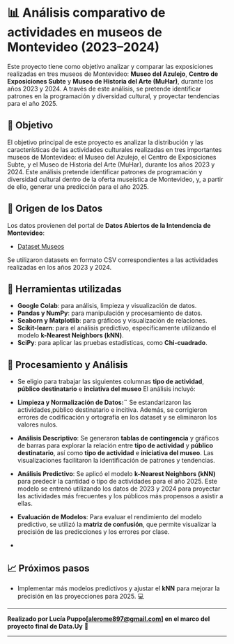 
# 📊 **Análisis comparativo de actividades en museos de Montevideo (2023–2024)**

Este proyecto tiene como objetivo analizar y comparar las exposiciones realizadas en tres museos de Montevideo: **Museo del Azulejo**, **Centro de Exposiciones Subte** y **Museo de Historia del Arte (MuHar)**, durante los años 2023 y 2024. A través de este análisis, se pretende identificar patrones en la programación y diversidad cultural, y proyectar tendencias para el año 2025.

## 🎯 **Objetivo**

El objetivo principal de este proyecto es analizar la distribución y las características de las actividades culturales realizadas en tres importantes museos de Montevideo: el Museo del Azulejo, el Centro de Exposiciones Subte, y el Museo de Historia del Arte (MuHar), durante los años 2023 y 2024. Este análisis pretende identificar patrones de programación y diversidad cultural dentro de la oferta museística de Montevideo, y, a partir de ello, generar una predicción para el año 2025.

## 📂 **Origen de los Datos**

Los datos provienen del portal de **Datos Abiertos de la Intendencia de Montevideo**:
- [Dataset Museos](https://ckan.montevideo.gub.uy/dataset/museos)

Se utilizaron datasets en formato CSV correspondientes a las actividades realizadas en los años 2023 y 2024.

## 🔧 **Herramientas utilizadas**

- **Google Colab**: para análisis, limpieza y visualización de datos.
- **Pandas y NumPy**: para manipulación y procesamiento de datos.
- **Seaborn y Matplotlib**: para gráficos y visualización de relaciones.
- **Scikit-learn**: para el análisis predictivo, específicamente utilizando el modelo **k-Nearest Neighbors (kNN)**.
- **SciPy**: para aplicar las pruebas estadísticas, como **Chi-cuadrado**.

## 🧹 **Procesamiento y Análisis**
- Se eligio para trabajar las siguientes columnas **tipo de actividad**, **público destinatario** e **inciativa del museo**
El análisis incluyó:
- **Limpieza y Normalización de Datos:¨** Se estandarizaron las actividades,público destinatario e incitiva. Además, se corrigieron errores de codificación y ortografía en los dataset y se eliminaron los valores nulos.
- **Análisis Descriptivo**: Se generaron **tablas de contingencia** y gráficos de barras para explorar la relación entre **tipo de actividad** y **público destinatario**, así como **tipo de actividad** e **iniciativa del museo**. Las visualizaciones facilitaron la identificación de patrones y tendencias.
- **Análisis Predictivo**: Se aplicó el modelo **k-Nearest Neighbors (kNN)** para predecir la cantidad o tipo de actividades para el año 2025. Este modelo se entrenó utilizando los datos de 2023 y 2024 para proyectar las actividades más frecuentes y los públicos más propensos a asistir a ellas.
- **Evaluación de Modelos**: Para evaluar el rendimiento del modelo predictivo, se utilizó la **matriz de confusión**, que permite visualizar la precisión de las predicciones y los errores por clase.

- 

## 📈 **Próximos pasos**

- Implementar más modelos predictivos y ajustar el **kNN** para mejorar la precisión en las proyecciones para 2025. 💻

---

**Realizado por Lucía Puppo[alerome897@gmail.com] en el marco del proyecto final de Data.Uy** 🚀

---

